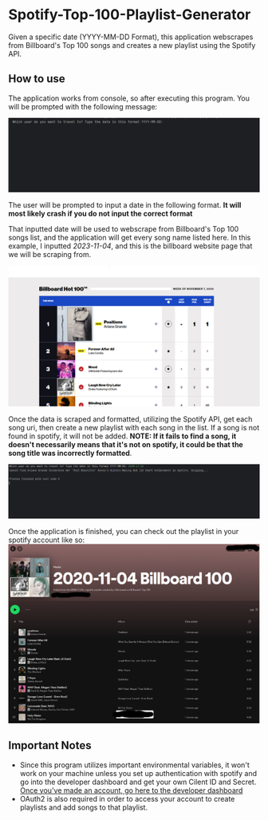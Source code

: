 # Spotify-Top-100-Playlist-Generator

Given a specific date (YYYY-MM-DD Format), this application webscrapes from Billboard's Top 100 songs and creates a new playlist using the Spotify API.

## How to use
The application works from console, so after executing this program. You will be prompted with the following message:

![Image of the prompt shown in console](https://github.com/rinriukato/Spotify-Top-100-Playlist-Generator/blob/main/sample_images/Screenshot%202024-04-22%20153815.png)

The user will be prompted to input a date in the following format. **It will most likely crash if you do not input the correct format**

That inputted date will be used to webscrape from Billboard's Top 100 songs list, and the application will get every song name listed here.
In this example, I inputted *2023-11-04*, and this is the billboard website page that we will be scraping from.

![Billboard's Top 100](https://github.com/rinriukato/Spotify-Top-100-Playlist-Generator/blob/main/sample_images/Screenshot%202024-04-22%20153839.png)

Once the data is scraped and formatted, utilizing the Spotify API, get each song uri, then create a new playlist with each song in the list. If a song is not found in spotify, it will not be added. **NOTE: If it fails to find a song, it doesn't necessarily means that it's not on spotify, it could be that the song title was incorrectly formatted**.

![Example of the program finishing](https://github.com/rinriukato/Spotify-Top-100-Playlist-Generator/blob/main/sample_images/Screenshot%202024-04-22%20153853.png)

Once the application is finished, you can check out the playlist in your spotify account like so:
![Final Result of playlist](https://github.com/rinriukato/Spotify-Top-100-Playlist-Generator/blob/main/sample_images/Screenshot%202024-04-22%20153956.png)

## Important Notes
* Since this program utilizes important environmental variables, it won't work on your machine unless you set up authentication with spotify and go into the developer dashboard and get your own Cilent ID and Secret. [Once you've made an account, go here to the developer dashboard](https://developer.spotify.com/dashboard)
* OAuth2 is also required in order to access your account to create playlists and add songs to that playlist. 
